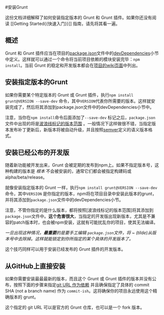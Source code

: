#安装Grunt

这份文档详细解释了如何安装指定版本的 Grunt 和 Grunt 插件。如果你还没有阅读 [[Getting Started{{快速入门}}]] 指南，请先将其看一遍。

## 概述
Grunt 和 Grunt 插件应当在项目的[package.json](https://docs.npmjs.com/files/package.json)文件中的[devDependencies](https://docs.npmjs.com/files/package.json#devdependencies)小节中定义。这样就可以通过一个命令将当前项目依赖的模块安装完毕：`npm install`。当前 Grunt 的稳定和开发版本都会在[项目的wiki页面](https://github.com/gruntjs/grunt/wiki/)中列出。

## 安装指定版本的Grunt
如果你需要某个特定版本的 Grunt 或 Grunt 插件，执行`npm install grunt@VERSION --save-dev` 命令，其中`VERSION`代表你所需要的版本。这样就安装完成了，然后将其添加到package.json文件中的devDependencies小节中。

注意，当你在`npm install`命令后面添加了`--save-dev` 标记之后，`package.json`文件中出现的将是[波浪线标记的版本范围](https://npmjs.org/doc/json.html#Tilde-Version-Ranges) 。一般情况下这样做很不错，当指定版本发布补丁更新后，新版本将被自动升级，并且按照[semver]定义的语义版本格式。

[tilde version range]: https://www.npmjs.org/doc/misc/semver.html#Ranges
[semver]: http://semver.org

## 安装已经公布的开发版
随着新功能被开发出来，Grunt 会被定期的发布到npm上。如果不指定版本号，这种构建的版本是 _根本_ 不会被安装的，通常它们都会被指定构建码或 alpha/beta/release。

就像安装指定版本的 Grunt 一样，执行`npm install grunt@VERSION --save-dev`命令，其中`VERSION` 是你指定的版本，npm将在项目目录中安装此版本的grunt，并将其添加到`package.json`文件中的devDependencies小节。

注意，不管你指定的是什么版本，都将按照[波浪线标记的版本范围]将其添加到`package.json`文件中。**这个危害很大**，当指定的开发版出现新版本，尤其是不兼容的patch版本时，也会被npm安装，这就有可能扰乱你的项目，使其无法编译。

_一旦出现这种情况，**最重要**的是要手工编辑 `package.json`文件，将 ~ (tilde)从版本号中去除掉。这样就能锁定到你所指定的某个具体的开发版本了。_

这个技巧同样可以用于安装已经发布的 Grunt 插件的开发版本。

## 从GitHub上直接安装
如果你需要安装最最最新的版本，而且这个 Grunt 或 Grunt 插件的版本并没有公布，按照下面的步骤来指定[git URL 作为依赖](https://docs.npmjs.com/files/package.json#git-urls-as-dependencies) 并且确保指定了具体的 commit SHA (not a branch name) 作为 `commit-ish`。这将确保你的项目永远使用这个精确版本的 grunt。

这个指定的 git URL 可以是官方的 Grunt 仓库，也可以是一个 fork 版本。
